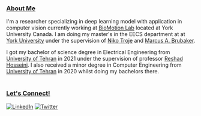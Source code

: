 ### <a href="#">About Me </a>

I'm a researcher specializing in deep learning model with application in computer vision currently working at <a href="https://www.biomotionlab.ca/" class="">BioMotion Lab</a> located at York University Canada. I am doing my master's in the EECS department at at <a href="https://eecs.lassonde.yorku.ca" class="">York University</a> under the supervision of  <a href="https://www.biomotionlab.ca/" class="">Niko Troje</a> and <a href="https://mbrubake.github.io/" class="">Marcus A. Brubaker</a>.

I got my bachelor of science degree in Electrical Engineering from <a href="https://ece.ut.ac.ir/en">University of Tehran</a> in 2021 under the supervision of professor <a href="https://ece.ut.ac.ir/en/~reshad.hosseini">Reshad Hosseini</a>. I also received a minor degree in Computer Engineering from <a href="https://ece.ut.ac.ir/en">University of Tehran</a> in 2020 whilst doing my bachelors there.<br><br>


### <a href="#"> Let's Connect! </a>
<a href="https://www.linkedin.com/in/amin-fadaeinejad/" target="_blank"><img alt="LinkedIn" src="https://img.shields.io/badge/linkedin-%230077B5.svg?&style=for-the-badge&logo=linkedin&logoColor=white" /></a>
<a href="https://twitter.com/AFadaeinejad" target="_blank"><img alt="Twitter" src="https://img.shields.io/badge/twitter-%231DA1F2.svg?&style=for-the-badge&logo=twitter&logoColor=white" /></a>

<!---
aminfadaei116/aminfadaei116 is a ✨ special ✨ repository because its `README.md` (this file) appears on your GitHub profile.
You can click the Preview link to take a look at your changes.
--->
